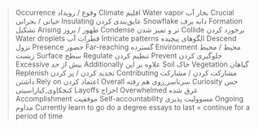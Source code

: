 > Occurrence
وقوع / رویداد
Climate 
اقلیم
Water vapor
بخار آب
Crucial
حیاتی / بحرانی
Insulating
عایق‌بندی کردن
Snowflake
دانه برف
Formation
تشکیل
Arising
ظهور / بروز
Condense
تر و تمیز شدن
Collide
برخورد کردن
Water droplets
قطرات آب
Intricate patterns
الگوهای پیچیده
Descend
نزول
Presence
حضور
Far-reaching
گسترده
Environment
محیط / محیط زیست
Surface
سطح
Regulate
تنظیم کردن
Prevent
جلوگیری کردن
Excessive
بیش از حد
Additionally
علاوه بر این
Soil
خاک
Vegetation
گیاهان
Replenish
تجدید کردن / پر کردن
Contributing
مشارکت کردن / مشارکت داشتن
Rely on اعتماد کردن 
Overall سرتاسر,روی هم رفته 
Curiosity حس کنجکاوی,کیاراسیتی 
Layoffs اخراج 
Overwhelmed غرق شده 
Accomplishment موفقیت 
Self-accountability مسوولیت پذیری
Ongoing مداوم 
Currently learn to go
do a degree
essays
to last = continue for a period of time
